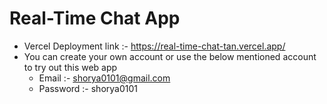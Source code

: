 # Real-Time Chat App 
- Vercel Deployment link :- https://real-time-chat-tan.vercel.app/
- You can create your own account or use the below mentioned account to try out this web app
  - Email :- shorya0101@gmail.com
  - Password :- shorya0101

